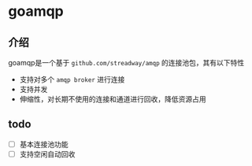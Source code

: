 # goamqp

## 介绍

goamqp是一个基于 `github.com/streadway/amqp` 的连接池包，其有以下特性

- 支持对多个 `amqp broker` 进行连接
- 支持并发
- 伸缩性，对长期不使用的连接和通道进行回收，降低资源占用

## todo

- [ ] 基本连接池功能
- [ ] 支持空闲自动回收